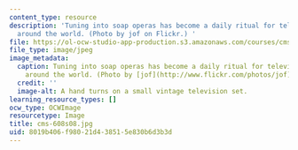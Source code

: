 ```yaml
---
content_type: resource
description: 'Tuning into soap operas has become a daily ritual for television watchers
  around the world. (Photo by jof on Flickr.) '
file: https://ol-ocw-studio-app-production.s3.amazonaws.com/courses/cms-603-american-soap-operas-spring-2008/8019b406f98021d438515e830b6d3b3d_cms-608s08.jpg
file_type: image/jpeg
image_metadata:
  caption: Tuning into soap operas has become a daily ritual for television watchers
    around the world. (Photo by [jof](http://www.flickr.com/photos/jof) on Flickr.)
  credit: ''
  image-alt: A hand turns on a small vintage television set.
learning_resource_types: []
ocw_type: OCWImage
resourcetype: Image
title: cms-608s08.jpg
uid: 8019b406-f980-21d4-3851-5e830b6d3b3d
---
```

